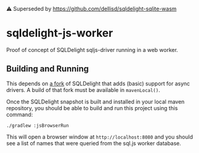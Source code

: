 :warning: Superseded by https://github.com/dellisd/sqldelight-sqlite-wasm

# sqldelight-js-worker

Proof of concept of SQLDelight sqljs-driver running in a web worker.

## Building and Running

This depends on [a fork](https://github.com/dellisd/sqldelight/tree/async-drivers) of SQLDelight that adds (basic) support for async drivers.
A build of that fork must be available in `mavenLocal()`.

Once the SQLDelight snapshot is built and installed in your local maven repository, you should be able to build and run this project using this command:

```shell
./gradlew :jsBrowserRun
```

This will open a browser window at `http://localhost:8080` and you should see a list of names that were queried from the sql.js worker database.
